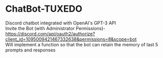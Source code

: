# ChatBot-TUXEDO
Discord chatbot integrated with OpenAI's GPT-3 API 
<br>
Invite the Bot (with Administrator Permissions)- https://discord.com/api/oauth2/authorize?client_id=1095009421467332638&permissions=8&scope=bot
<br>
Will implement a function so that the bot can retain the memory of last 5 prompts and responses
